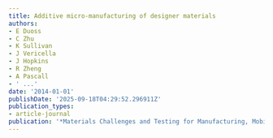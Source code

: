 ```yaml
---
title: Additive micro-manufacturing of designer materials
authors:
- E Duoss
- C Zhu
- K Sullivan
- J Vericella
- J Hopkins
- R Zheng
- A Pascall
- ' ...'
date: '2014-01-01'
publishDate: '2025-09-18T04:29:52.296911Z'
publication_types:
- article-journal
publication: '*Materials Challenges and Testing for Manufacturing, Mobility, Biomedical …*'
---
```

